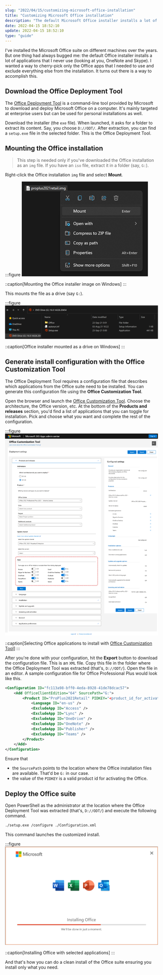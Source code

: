 ```yaml
---
slug: "2022/04/15/customizing-microsoft-office-installation"
title: "Customizing Microsoft Office installation"
description: "The default Microsoft Office installer installs a lot of apps on your Windows machine. Learn how you can install only the needed Office apps."
date: 2022-04-15 18:52:10
update: 2022-04-15 18:52:10
type: "guide"
---
```


I've installed the Microsoft Office suite on different machines over the years. But one thing had always bugged me: the default Office installer installs a lot of applications that I never use (looking at you, OneNote and Skype). I wanted a way to cherry-pick only the Office apps that I needed to use and exclude everything else from the installation. It turns out there is a way to accomplish this.

## Download the Office Deployment Tool

The [Office Deployment Tool](https://www.microsoft.com/en-us/download/details.aspx?id=49117) is a command-line tool provided by Microsoft to download and deploy Microsoft Office on a computer. It's mainly targeted at enterprise users but can be used for personal installations as well.

Download the installer (the `exe` file). When launched, it asks for a folder to extract its content. Say, you choose `D://ODT/`. After extraction, you can find a `setup.exe` file in the selected folder. This is the Office Deployment Tool.

## Mounting the Office installation

> This step is needed only if you've downloaded the Office installation as an `img` file. If you have an `iso` file, extract it in a folder (say, `G:`).

Right-click the Office installation `img` file and select **Mount**.

:::figure
![Mounting Office installer](./images/2022-04-15-18-52-10-customizing-microsoft-office-installation-01.png)

::caption[Mounting the Office installer image on Windows]
:::

This mounts the file as a drive (say `G:`).

:::figure
![Mounted Office installer](./images/2022-04-15-18-52-10-customizing-microsoft-office-installation-02.png)

::caption[Office installer mounted as a drive on Windows]
:::

## Generate install configuration with the Office Customization Tool

The Office Deployment Tool requires a configuration file that describes which applications from the Office suite need to be installed. You can generate this configuration file using the **Office Customization Tool**.

Open the browser and launch the [Office Customization Tool](https://config.office.com/deploymentsettings). Choose the architecture, the Office version, etc. At the bottom of the **Products and releases** section, you'd find a list of applications that you can toggle for installation. Pick and choose what you want and complete the rest of the configuration.

:::figure
![Selecting Apps with Office Customization Tool](./images/2022-04-15-18-52-10-customizing-microsoft-office-installation-03.png)

::caption[Selecting Office applications to install with [Office Customization Tool](https://config.office.com/deploymentsettings)]
:::

After you're done with your configuration, hit the **Export** button to download the configuration file. This is an `XML` file. Copy this file in the folder where the Office Deployment Tool was extracted (that's, `D://ODT/`). Open the file in an editor. A sample configuration file for Office Professional Plus would look like this.

```xml {2..3} title="Configuration.xml"
<Configuration ID="fc113a98-bff0-4eda-8928-41de78dcac57">
	<Add OfficeClientEdition="64" SourcePath="G:">
		<Product ID="ProPlus2021Retail" PIDKEY="<product_id_for_activation>">
			<Language ID="en-us" />
			<ExcludeApp ID="Access" />
			<ExcludeApp ID="Lync" />
			<ExcludeApp ID="OneDrive" />
			<ExcludeApp ID="OneNote" />
			<ExcludeApp ID="Publisher" />
			<ExcludeApp ID="Teams" />
		</Product>
	</Add>
</Configuration>
```

Ensure that

- the `SourcePath` points to the location where the Office installation files are available. That'd be `G:` in our case.
- the value of the `PIDKEY` is a valid product id for activating the Office.

## Deploy the Office suite

Open PowerShell as the administrator at the location where the Office Deployment Tool was extracted (that's, `D://ODT/`) and execute the following command.

```sh prompt{1}
./setup.exe /configure ./Configuration.xml
```

This command launches the customized install.

:::figure
![Office installation splashscreen](./images/2022-04-15-18-52-10-customizing-microsoft-office-installation-04.png)

::caption[Installing Office with selected applications]
:::

And that's how you can do a clean install of the Office suite ensuring you install only what you need.
